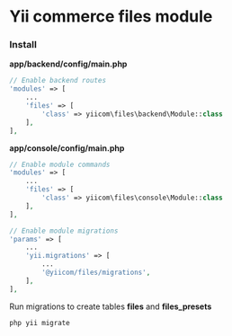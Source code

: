 # Yii commerce files module

### Install

**app/backend/config/main.php**
```php
// Enable backend routes
'modules' => [
    ...
    'files' => [
        'class' => yiicom\files\backend\Module::class
    ],
],

```
**app/console/config/main.php**
```php
// Enable module commands
'modules' => [
    ...
    'files' => [
        'class' => yiicom\files\console\Module::class
    ],
],

// Enable module migrations 
'params' => [
    ...
    'yii.migrations' => [
        ...
        '@yiicom/files/migrations',
    ],
],
```

Run migrations to create tables **files** and **files_presets**
```bash
php yii migrate
```
